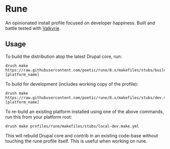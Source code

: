 # Rune
An opinionated install profile focused on developer happiness.
Built and battle tested with [Valkyrie](https://github.com/GetValkyrie/valkyrie).

## Usage
To build the distribution atop the latest Drupal core, run:

    drush make https://raw.githubusercontent.com/poetic/rune/8.x/makefiles/stubs/build.make.yml [platform_name]

To build for development (includes working copy of the profile):

    drush make https://raw.githubusercontent.com/poetic/rune/8.x/makefiles/stubs/dev.make.yml [platform_name]

To re-build an existing platform installed using one of the above commands, run this from your platform root:

    drush make profiles/rune/makefiles/stubs/local-dev.make.yml

This will rebuild Drupal core and contrib in an existing code-base without
touching the rune profile itself. This is useful when working on rune.
